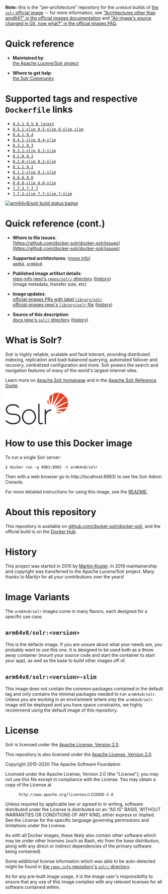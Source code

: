 <!--

********************************************************************************

WARNING:

    DO NOT EDIT "solr/README.md"

    IT IS AUTO-GENERATED

    (from the other files in "solr/" combined with a set of templates)

********************************************************************************

-->

**Note:** this is the "per-architecture" repository for the `arm64v8` builds of [the `solr` official image](https://hub.docker.com/_/solr) -- for more information, see ["Architectures other than amd64?" in the official images documentation](https://github.com/docker-library/official-images#architectures-other-than-amd64) and ["An image's source changed in Git, now what?" in the official images FAQ](https://github.com/docker-library/faq#an-images-source-changed-in-git-now-what).

# Quick reference

-	**Maintained by**:  
	[the Apache Lucene/Solr project](https://github.com/docker-solr/docker-solr)

-	**Where to get help**:  
	[the Solr Community](https://lucene.apache.org/solr/community.html)

# Supported tags and respective `Dockerfile` links

-	[`8.5.1`, `8.5`, `8`, `latest`](https://github.com/docker-solr/docker-solr/blob/574d3d15742dce60957d423240337a3962f265f6/8.5/Dockerfile)
-	[`8.5.1-slim`, `8.5-slim`, `8-slim`, `slim`](https://github.com/docker-solr/docker-solr/blob/574d3d15742dce60957d423240337a3962f265f6/8.5/slim/Dockerfile)
-	[`8.4.1`, `8.4`](https://github.com/docker-solr/docker-solr/blob/574d3d15742dce60957d423240337a3962f265f6/8.4/Dockerfile)
-	[`8.4.1-slim`, `8.4-slim`](https://github.com/docker-solr/docker-solr/blob/574d3d15742dce60957d423240337a3962f265f6/8.4/slim/Dockerfile)
-	[`8.3.1`, `8.3`](https://github.com/docker-solr/docker-solr/blob/574d3d15742dce60957d423240337a3962f265f6/8.3/Dockerfile)
-	[`8.3.1-slim`, `8.3-slim`](https://github.com/docker-solr/docker-solr/blob/574d3d15742dce60957d423240337a3962f265f6/8.3/slim/Dockerfile)
-	[`8.2.0`, `8.2`](https://github.com/docker-solr/docker-solr/blob/574d3d15742dce60957d423240337a3962f265f6/8.2/Dockerfile)
-	[`8.2.0-slim`, `8.2-slim`](https://github.com/docker-solr/docker-solr/blob/574d3d15742dce60957d423240337a3962f265f6/8.2/slim/Dockerfile)
-	[`8.1.1`, `8.1`](https://github.com/docker-solr/docker-solr/blob/574d3d15742dce60957d423240337a3962f265f6/8.1/Dockerfile)
-	[`8.1.1-slim`, `8.1-slim`](https://github.com/docker-solr/docker-solr/blob/574d3d15742dce60957d423240337a3962f265f6/8.1/slim/Dockerfile)
-	[`8.0.0`, `8.0`](https://github.com/docker-solr/docker-solr/blob/574d3d15742dce60957d423240337a3962f265f6/8.0/Dockerfile)
-	[`8.0.0-slim`, `8.0-slim`](https://github.com/docker-solr/docker-solr/blob/574d3d15742dce60957d423240337a3962f265f6/8.0/slim/Dockerfile)
-	[`7.7.3`, `7.7`, `7`](https://github.com/docker-solr/docker-solr/blob/574d3d15742dce60957d423240337a3962f265f6/7.7/Dockerfile)
-	[`7.7.3-slim`, `7.7-slim`, `7-slim`](https://github.com/docker-solr/docker-solr/blob/574d3d15742dce60957d423240337a3962f265f6/7.7/slim/Dockerfile)

[![arm64v8/solr build status badge](https://img.shields.io/jenkins/s/https/doi-janky.infosiftr.net/job/multiarch/job/arm64v8/job/solr.svg?label=arm64v8/solr%20%20build%20job)](https://doi-janky.infosiftr.net/job/multiarch/job/arm64v8/job/solr/)

# Quick reference (cont.)

-	**Where to file issues**:  
	[https://github.com/docker-solr/docker-solr/issues](https://github.com/docker-solr/docker-solr/issues)

-	**Supported architectures**: ([more info](https://github.com/docker-library/official-images#architectures-other-than-amd64))  
	[`amd64`](https://hub.docker.com/r/amd64/solr/), [`arm64v8`](https://hub.docker.com/r/arm64v8/solr/)

-	**Published image artifact details**:  
	[repo-info repo's `repos/solr/` directory](https://github.com/docker-library/repo-info/blob/master/repos/solr) ([history](https://github.com/docker-library/repo-info/commits/master/repos/solr))  
	(image metadata, transfer size, etc)

-	**Image updates**:  
	[official-images PRs with label `library/solr`](https://github.com/docker-library/official-images/pulls?q=label%3Alibrary%2Fsolr)  
	[official-images repo's `library/solr` file](https://github.com/docker-library/official-images/blob/master/library/solr) ([history](https://github.com/docker-library/official-images/commits/master/library/solr))

-	**Source of this description**:  
	[docs repo's `solr/` directory](https://github.com/docker-library/docs/tree/master/solr) ([history](https://github.com/docker-library/docs/commits/master/solr))

# What is Solr?

Solr is highly reliable, scalable and fault tolerant, providing distributed indexing, replication and load-balanced querying, automated failover and recovery, centralized configuration and more. Solr powers the search and navigation features of many of the world's largest internet sites.

Learn more on [Apache Solr homepage](http://lucene.apache.org/solr/) and in the [Apache Solr Reference Guide](https://www.apache.org/dyn/closer.cgi/lucene/solr/ref-guide/).

![logo](https://raw.githubusercontent.com/docker-library/docs/ddc9eb521da7c412b70229f1a600d0c63d55d0f7/solr/logo.png)

# How to use this Docker image

To run a single Solr server:

```console
$ docker run -p 8983:8983 -t arm64v8/solr
```

Then with a web browser go to http://localhost:8983/ to see the Solr Admin Console.

For more detailed instructions for using this image, see the [README](https://github.com/docker-solr/docker-solr/blob/master/README.md).

# About this repository

This repository is available on [github.com/docker-solr/docker-solr](https://github.com/docker-solr/docker-solr), and the official build is on the [Docker Hub](https://hub.docker.com/_/solr/).

# History

This project was started in 2015 by [Martijn Koster](https://github.com/makuk66). In 2019 maintainership and copyright was transferred to the Apache Lucene/Solr project. Many thanks to Martijn for all your contributions over the years!

# Image Variants

The `arm64v8/solr` images come in many flavors, each designed for a specific use case.

## `arm64v8/solr:<version>`

This is the defacto image. If you are unsure about what your needs are, you probably want to use this one. It is designed to be used both as a throw away container (mount your source code and start the container to start your app), as well as the base to build other images off of.

## `arm64v8/solr:<version>-slim`

This image does not contain the common packages contained in the default tag and only contains the minimal packages needed to run `arm64v8/solr`. Unless you are working in an environment where *only* the `arm64v8/solr` image will be deployed and you have space constraints, we highly recommend using the default image of this repository.

# License

Solr is licensed under the [Apache License, Version 2.0](https://www.apache.org/licenses/LICENSE-2.0).

This repository is also licensed under the [Apache License, Version 2.0](https://www.apache.org/licenses/LICENSE-2.0).

Copyright 2015-2020 The Apache Software Foundation

Licensed under the Apache License, Version 2.0 (the "License"); you may not use this file except in compliance with the License. You may obtain a copy of the License at

	      http://www.apache.org/licenses/LICENSE-2.0

Unless required by applicable law or agreed to in writing, software distributed under the License is distributed on an "AS IS" BASIS, WITHOUT WARRANTIES OR CONDITIONS OF ANY KIND, either express or implied. See the License for the specific language governing permissions and limitations under the License.

As with all Docker images, these likely also contain other software which may be under other licenses (such as Bash, etc from the base distribution, along with any direct or indirect dependencies of the primary software being contained).

Some additional license information which was able to be auto-detected might be found in [the `repo-info` repository's `solr/` directory](https://github.com/docker-library/repo-info/tree/master/repos/solr).

As for any pre-built image usage, it is the image user's responsibility to ensure that any use of this image complies with any relevant licenses for all software contained within.

